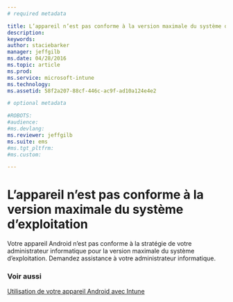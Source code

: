 ```yaml
---
# required metadata

title: L’appareil n’est pas conforme à la version maximale du système d’exploitation | Microsoft Intune
description:
keywords:
author: staciebarker
manager: jeffgilb
ms.date: 04/28/2016
ms.topic: article
ms.prod:
ms.service: microsoft-intune
ms.technology:
ms.assetid: 58f2a207-88cf-446c-ac9f-ad10a124e4e2

# optional metadata

#ROBOTS:
#audience:
#ms.devlang:
ms.reviewer: jeffgilb
ms.suite: ems
#ms.tgt_pltfrm:
#ms.custom:

---
```


# L’appareil n’est pas conforme à la version maximale du système d’exploitation

Votre appareil Android n’est pas conforme à la stratégie de votre administrateur informatique pour la version maximale du système d’exploitation. Demandez assistance à votre administrateur informatique.

### Voir aussi
[Utilisation de votre appareil Android avec Intune](using-your-android-device-with-intune.md)

<!--HONumber=May16_HO1-->



